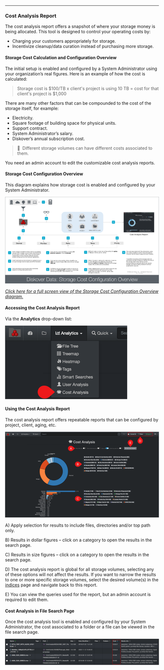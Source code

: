 <p id="cost_analysis"></p>

___
### Cost Analysis Report

The cost analysis report offers a snapshot of where your storage money is being allocated. This tool is designed to control your operating costs  by:

- Charging your customers appropriately for storage.
- Incentivize cleanup/data curation instead of purchasing more storage.

<p id="cost_config"></p>

#### Storage Cost Calculation and Configuration Overview

The initial setup is enabled and configured by a System Administrator using your organization’s real figures. Here is an example of how the cost is calculated:

>Storage cost is $100/TB x client's project is using 10 TB = cost for that client's project is $1,000

There are many other factors that can be compounded to the cost of the storage itself, for example:

- Electricity.
- Square footage of building space for physical units.
- Support contract.
- System Administrator’s salary.
- Diskover’s annual subscription cost.

>🔆 &nbsp;Different storage volumes can have different costs associated to them.

You need an admin account to edit the customizable cost analysis reports.

#### Storage Cost Configuration Overview

This diagram explains how storage cost is enabled and configured by your System Administrator.

![Image: Storage Cost Configuration Overview Diagram](images/diagram_diskover_storage_cost_configuration_overview_with_border.png)

_[Click here for a full screen view of the Storage Cost Configuration Overview diagram.](images/diagram_diskover_storage_cost_configuration_overview_with_border.png)_

#### Accessing the Cost Analysis Report

Via the  **Analytics**  drop-down list:

<img src="images/image_analytics_cost_analysis_access_via_analytics_dropdown.png" width="400">

#### Using the Cost Analysis Report

The cost analysis report offers repeatable reports that can be configured by project, client, aging, etc.

![Image: Cost Analysis Report Overview](images/image_analytics_cost_analysis_overview.png)

A) Apply selection for results to include files, directories and/or top path only.

B) Results in dollar figures – click on a category to open the results in the search page.

C) Results in size figures – click on a category to open the results in the search page.

D) The cost analysis  report is global for all storage volumes, selecting any of these options will not affect the results. If you want to narrow the results to one or more specific storage volumes, select the desired volume(s) in the [indices](#indices) page and navigate back to this report.

E) You can view the queries used for the report, but an admin account is required to edit them.

#### Cost Analysis in File Search Page

Once the cost analysis tool is enabled and configured by your System Administrator, the cost associated to a folder or a file can be viewed in the file search page.

![Image: Cost Analysis Info in File Search Page](images/image_analytics_cost_analysis_in_file_search_page.png)

